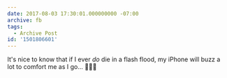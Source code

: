 ```yaml
---
date: 2017-08-03 17:30:01.000000000 -07:00
archive: fb
tags: 
  - Archive Post
id: '1501806601'
---
```


It's nice to know that if I ever *do* die in a flash flood, my iPhone will buzz a lot to comfort me as I go...
🌊📱🌊
